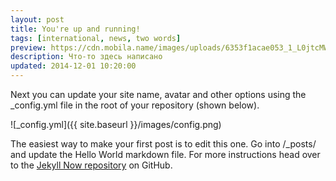 ```yaml
---
layout: post
title: You're up and running!
tags: [international, news, two words]
preview: https://cdn.mobila.name/images/uploads/6353f1acae053_1_L0jtcMWvl4YtFV7KB5-xlg.jpeg
description: Что-то здесь написано
updated: 2014-12-01 10:20:00
---
```


Next you can update your site name, avatar and other options using the _config.yml file in the root of your repository (shown below).

![_config.yml]({{ site.baseurl }}/images/config.png)

The easiest way to make your first post is to edit this one. Go into /_posts/ and update the Hello World markdown file. For more instructions head over to the [Jekyll Now repository](https://github.com/barryclark/jekyll-now) on GitHub.
